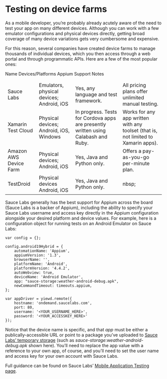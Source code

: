 # Testing on device farms

As a mobile developer, you’re probably already acutely aware of the need to test your app on many different devices. Although you can work with a few emulator configurations and physical devices directly, getting broad coverage of many device variations gets very cumbersome and expensive.

For this reason, several companies have created device farms to manage thousands of individual devices, which you then access through a web portal and through programmatic APIs. Here are a few of the most popular ones:

<table>
<thead>
<tr>
Name	Devices/Platforms	Appium Support	Notes
</tr>
</thead>
<tbody>
<tr>
<td>
Sauce Labs
</td>
<td>
Emulators, physical devices; Android, iOS
</td>
<td>
Yes, any language and test framework.
</td>
<td>
All pricing plans offer unlimited manual testing.
</td>
</tr>
<tr>
<td>
Xamarin Test Cloud
</td>
<td>
Physical devices; Android, iOS, Windows
</td>
<td>
In progress. Tests for Cordova apps are presently written using Calabash and Ruby. 
</td>
<td>
Works for any app written with any toolset (that is, not limited to Xamarin apps).
</td>
</tr>
<tr>
<td>
Amazon AWS Device Farm
</td>
<td>
Physical devices; Android, iOS
</td>
<td>
Yes, Java and Python only. 
</td>
<td>
Offers a pay-as-you-go per-minute plan.
</td>
</tr>
<tr>
<td>
TestDroid
</td>
<td>
Physical devices Android, iOS
</td>
<td>
Yes, Java and Python only.	
</td>
<td>
nbsp;
</td>
</tr>
</tbody>
</table>

Sauce Labs generally has the best support for Appium across the board (Sauce Labs is a backer of Appium), including the ability to specify your Sauce Labs username and access key directly in the Appium configuration alongside your desired platform and device values. For example, here is a configuration object for running tests on an Android Emulator on Sauce Labs:

	var config = {};
	
	config.android19Hybrid = {
	    automationName: 'Appium',
	    appiumVersion: '1.3',
	    browserName: '',
	    platformName: 'Android',
	    platformVersion: '4.4.2',
	    autoWebview: true,
	    deviceName: 'Android Emulator',
	    app: "sauce-storage:weather-android-debug.apk",
	    newCommandTimeout: timeouts.appium,
	}; 
	
	var appDriver = yiewd.remote({
	    hostname: 'ondemand.saucelabs.com',
	    port: 80,
	    username: '<YOUR_USERNAME_HERE>',
	    password: '<YOUR_ACCESSKEY_HERE>'
	});

Notice that the device name is specific, and that *app* must be either a publically-accessible URL or point to a package you’ve uploaded to [Sauce Labs’ temporary storage](https://wiki.saucelabs.com/display/DOCS/Uploading+Mobile+Applications+to+Sauce+Storage+for+Testing) (such as *sauce-storage:weather-android-debug.apk* shown here). You’ll need to replace the app value with a reference to your own app, of course, and you'll need to set the user name and access key for your own account with Sauce Labs.

Full guidance can be found on Sauce Labs’ [Mobile Application Testing page](https://wiki.saucelabs.com/display/DOCS/Mobile+Application+Testing).

